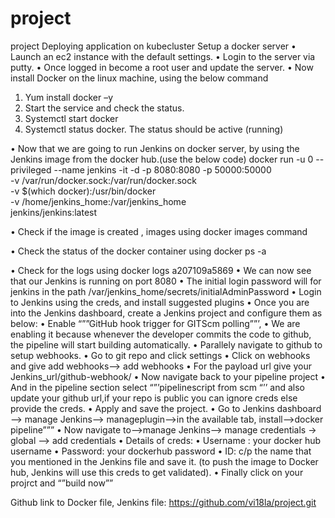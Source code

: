 # project
project
Deploying application on kubecluster
Setup a docker server
•	Launch an ec2 instance with the default settings.
•	Login to the server via putty.
•	Once logged in become a root user and update the server.
•	Now install Docker on the linux machine, using the below command
1.	Yum install docker –y
2.	Start the service and check the status.
3.	Systemctl start docker
4.	Systemctl status docker.
The status should be active (running)
 
•	Now that we are going to run Jenkins on docker server, by using the Jenkins image from the docker hub.(use the below code)
docker run -u 0 --privileged --name jenkins -it -d -p 8080:8080 -p 50000:50000\
-v /var/run/docker.sock:/var/run/docker.sock \
-v  $(which docker):/usr/bin/docker \
-v /home/jenkins_home:/var/jenkins_home \
jenkins/jenkins:latest
 
•	Check if the image is created , images using docker images command
 
•	Check the status of the docker container using docker ps -a
 
•	Check for the logs using docker logs a207109a5869
•	We can now see that our Jenkins is running on port 8080
•	The initial login password will for jenkins in the path /var/jenkins_home/secrets/initialAdminPassword
•	Login to Jenkins using the creds, and install suggested plugins
•	Once you are into the Jenkins dashboard, create a Jenkins project and configure them as below:
•	Enable “””GitHub hook trigger for GITScm polling””’, 
•	We are enabling it because whenever the developer commits the code to github, the pipeline will start building automatically.
•	Parallely navigate to github to setup webhooks.
•	Go to git repo and click settings
•	Click on webhooks and give add webhooks-->  add webhooks
•	For the payload url give your Jenkins_url/github-webhook/
•	Now navigate back to your pipeline project
•	And in the pipeline section select “”’pipelinescript from scm “’’ and also update your github url,if your repo is public you can ignore creds else provide the creds.
•	Apply and save the project.
•	Go to Jenkins dashboard --> manage Jenkins--> manageplugin-->in the available tab, install-->docker pipeline””” 
•	Now navigate to-->manage Jenkins--> manage  credentials -> global --> add credentials
•	Details of creds:
•	Username : your docker hub username
•	Password: your dockerhub password
•	ID: c/p the name that you mentioned in the Jenkins file and save it. (to push the image to Docker hub, Jenkins will use this creds to get validated).
•	Finally click on your projrct and “”build now””
 

Github link to Docker file, Jenkins file: https://github.com/vi18la/project.git


